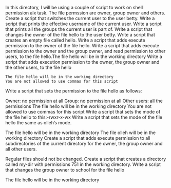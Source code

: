 In this directory, I will be using a couple of script to work on shell permission alx task. The file permssion are owner, group owner and others.
Create a script that switches the current user to the user betty.
Write a script that prints the effective username of the current user.
Write a script that prints all the groups the current user is part of.
Write a script that changes the owner of the file hello to the user betty.
Write a script that creates an empty file called hello.
Write a script that adds execute permission to the owner of the file hello.
Write a script that adds execute permission to the owner and the group owner, and read permission to other users, to the file hello.The file hello will be in the working directory
Write a script that adds execution permission to the owner, the group owner and the other users, to the file hello

	The file hello will be in the working directory
	You are not allowed to use commas for this script
Write a script that sets the permission to the file hello as follows:

Owner: no permission at all
Group: no permission at all
Other users: all the permissions
The file hello will be in the working directory You are not allowed to use commas for this script
Write a script that sets the mode of the file hello to this:-rwxr-x-wx
Write a script that sets the mode of the file hello the same as olleh’s mode.

The file hello will be in the working directory
The file olleh will be in the working directory
Create a script that adds execute permission to all subdirectories of the current directory for the owner, the group owner and all other users.

Regular files should not be changed.
Create a script that creates a directory called my-dir with permissions 751 in the working directory.
Write a script that changes the group owner to school for the file hello

The file hello will be in the working directory

